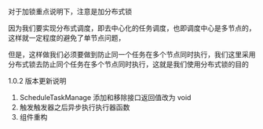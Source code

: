 对于加锁重点说明下，注意是加分布式锁

因为我们要实现分布式调度，即去中心化的任务调度，也即调度中心是多节点的，这样就一定程度的避免了单节点问题，

但是，这样做我们必须要做到防止同一个任务在多个节点同时执行，我们这里采用分布式锁去防止同个任务在多个节点同时执行，这就是我们使用分布式锁的目的


1.0.2 版本更新说明

1. ScheduleTaskManage 添加和移除接口返回值改为 void
2. 触发触发器之后异步执行执行器函数
3. 组件重构
